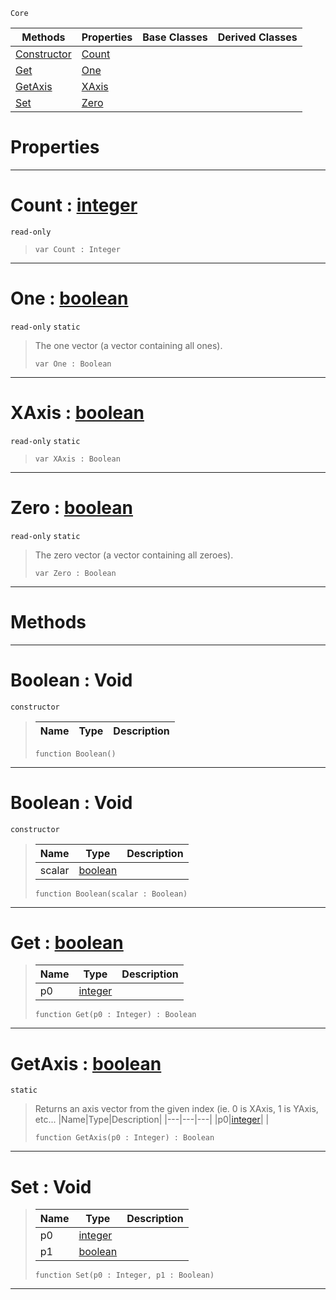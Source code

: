  `Core`

|Methods|Properties|Base Classes|Derived Classes|
|---|---|---|---|
|[ Constructor](https://github.com/zeroengineteam/ZeroDocs/code_reference/zilch_base_types/boolean.markdown#boolean-void)|[ Count](https://github.com/zeroengineteam/ZeroDocs/code_reference/zilch_base_types/boolean.markdown#count-zero-engine-docume)| | |
|[ Get](https://github.com/zeroengineteam/ZeroDocs/code_reference/zilch_base_types/boolean.markdown#get-zero-engine-document)|[ One](https://github.com/zeroengineteam/ZeroDocs/code_reference/zilch_base_types/boolean.markdown#one-zero-engine-document)| | |
|[ GetAxis](https://github.com/zeroengineteam/ZeroDocs/code_reference/zilch_base_types/boolean.markdown#getaxis-zero-engine-docu)|[ XAxis](https://github.com/zeroengineteam/ZeroDocs/code_reference/zilch_base_types/boolean.markdown#xaxis-zero-engine-docume)| | |
|[ Set](https://github.com/zeroengineteam/ZeroDocs/code_reference/zilch_base_types/boolean.markdown#set-void)|[ Zero](https://github.com/zeroengineteam/ZeroDocs/code_reference/zilch_base_types/boolean.markdown#zero-zero-engine-documen)| | |


 #  Properties


---  
 #  Count : [integer](https://github.com/zeroengineteam/ZeroDocs/code_reference/zilch_base_types/integer.markdown)

 `read-only`

> 
> ``` lang=cpp, name=Zilch
> var Count : Integer


---  
 #  One : [boolean](https://github.com/zeroengineteam/ZeroDocs/code_reference/zilch_base_types/boolean.markdown)

 `read-only` `static`

> The one vector (a vector containing all ones).
> ``` lang=cpp, name=Zilch
> var One : Boolean


---  
 #  XAxis : [boolean](https://github.com/zeroengineteam/ZeroDocs/code_reference/zilch_base_types/boolean.markdown)

 `read-only` `static`

> 
> ``` lang=cpp, name=Zilch
> var XAxis : Boolean


---  
 #  Zero : [boolean](https://github.com/zeroengineteam/ZeroDocs/code_reference/zilch_base_types/boolean.markdown)

 `read-only` `static`

> The zero vector (a vector containing all zeroes).
> ``` lang=cpp, name=Zilch
> var Zero : Boolean


---  
 #  Methods


---  
 #  Boolean : Void

 `constructor`

> 
> |Name|Type|Description|
> |---|---|---|
> ``` lang=cpp, name=Zilch
> function Boolean()
> ``` 


---  
 #  Boolean : Void

 `constructor`

> 
> |Name|Type|Description|
> |---|---|---|
> |scalar|[boolean](https://github.com/zeroengineteam/ZeroDocs/code_reference/zilch_base_types/boolean.markdown)| |
> ``` lang=cpp, name=Zilch
> function Boolean(scalar : Boolean)
> ``` 


---  
 #  Get : [boolean](https://github.com/zeroengineteam/ZeroDocs/code_reference/zilch_base_types/boolean.markdown)

> 
> |Name|Type|Description|
> |---|---|---|
> |p0|[integer](https://github.com/zeroengineteam/ZeroDocs/code_reference/zilch_base_types/integer.markdown)| |
> ``` lang=cpp, name=Zilch
> function Get(p0 : Integer) : Boolean
> ``` 


---  
 #  GetAxis : [boolean](https://github.com/zeroengineteam/ZeroDocs/code_reference/zilch_base_types/boolean.markdown)

 `static`

> Returns an axis vector from the given index (ie. 0 is XAxis, 1 is YAxis, etc...
> |Name|Type|Description|
> |---|---|---|
> |p0|[integer](https://github.com/zeroengineteam/ZeroDocs/code_reference/zilch_base_types/integer.markdown)| |
> ``` lang=cpp, name=Zilch
> function GetAxis(p0 : Integer) : Boolean
> ``` 


---  
 #  Set : Void

> 
> |Name|Type|Description|
> |---|---|---|
> |p0|[integer](https://github.com/zeroengineteam/ZeroDocs/code_reference/zilch_base_types/integer.markdown)| |
> |p1|[boolean](https://github.com/zeroengineteam/ZeroDocs/code_reference/zilch_base_types/boolean.markdown)| |
> ``` lang=cpp, name=Zilch
> function Set(p0 : Integer, p1 : Boolean)
> ``` 


---  
 

 